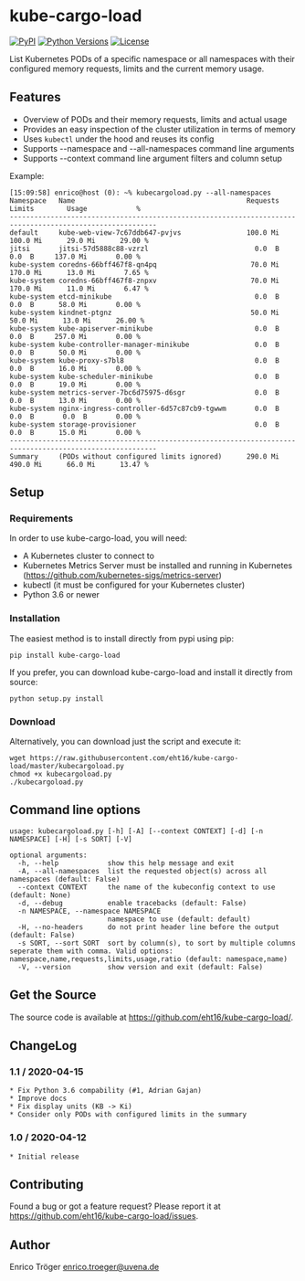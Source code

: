 kube-cargo-load
===============

[![PyPI](https://img.shields.io/pypi/v/kube-cargo-load.svg)](https://pypi.org/project/kube-cargo-load/)
[![Python Versions](https://img.shields.io/pypi/pyversions/kube-cargo-load.svg)](https://pypi.org/project/kube-cargo-load/)
[![License](https://img.shields.io/pypi/l/kube-cargo-load.svg)](https://pypi.org/project/kube-cargo-load/)


List Kubernetes PODs of a specific namespace or all namespaces with their
configured memory requests, limits and the current memory usage.


Features
--------

  * Overview of PODs and their memory requests, limits and actual usage
  * Provides an easy inspection of the cluster utilization in terms of memory
  * Uses `kubectl` under the hood and reuses its config
  * Supports --namespace and --all-namespaces command line arguments
  * Supports --context command line argument
    filters and column setup

Example:

    [15:09:58] enrico@host (0): ~% kubecargoload.py --all-namespaces
    Namespace   Name                                          Requests       Limits        Usage            %
    ----------------------------------------------------------------------------------------------------------
    default     kube-web-view-7c67ddb647-pvjvs                100.0 Mi     100.0 Mi      29.0 Mi      29.00 %
    jitsi       jitsi-57d5888c88-vzrzl                          0.0  B       0.0  B     137.0 Mi       0.00 %
    kube-system coredns-66bff467f8-qn4pq                       70.0 Mi     170.0 Mi      13.0 Mi       7.65 %
    kube-system coredns-66bff467f8-znpxv                       70.0 Mi     170.0 Mi      11.0 Mi       6.47 %
    kube-system etcd-minikube                                   0.0  B       0.0  B      58.0 Mi       0.00 %
    kube-system kindnet-ptgnz                                  50.0 Mi      50.0 Mi      13.0 Mi      26.00 %
    kube-system kube-apiserver-minikube                         0.0  B       0.0  B     257.0 Mi       0.00 %
    kube-system kube-controller-manager-minikube                0.0  B       0.0  B      50.0 Mi       0.00 %
    kube-system kube-proxy-s7bl8                                0.0  B       0.0  B      16.0 Mi       0.00 %
    kube-system kube-scheduler-minikube                         0.0  B       0.0  B      19.0 Mi       0.00 %
    kube-system metrics-server-7bc6d75975-d6sgr                 0.0  B       0.0  B      13.0 Mi       0.00 %
    kube-system nginx-ingress-controller-6d57c87cb9-tgwwm       0.0  B       0.0  B       0.0  B       0.00 %
    kube-system storage-provisioner                             0.0  B       0.0  B      15.0 Mi       0.00 %
    ----------------------------------------------------------------------------------------------------------
    Summary     (PODs without configured limits ignored)      290.0 Mi     490.0 Mi      66.0 Mi      13.47 %


Setup
-----

### Requirements

In order to use kube-cargo-load, you will need:

- A Kubernetes cluster to connect to
- Kubernetes Metrics Server must be installed and running in Kubernetes
  (<https://github.com/kubernetes-sigs/metrics-server>)
- kubectl (it must be configured for your Kubernetes cluster)
- Python 3.6 or newer


### Installation

The easiest method is to install directly from pypi using pip:

    pip install kube-cargo-load


If you prefer, you can download kube-cargo-load and install it
directly from source:

    python setup.py install


### Download

Alternatively, you can download just the script and execute it:

    wget https://raw.githubusercontent.com/eht16/kube-cargo-load/master/kubecargoload.py
    chmod +x kubecargoload.py
    ./kubecargoload.py


Command line options
--------------------

    usage: kubecargoload.py [-h] [-A] [--context CONTEXT] [-d] [-n NAMESPACE] [-H] [-s SORT] [-V]

    optional arguments:
      -h, --help            show this help message and exit
      -A, --all-namespaces  list the requested object(s) across all namespaces (default: False)
      --context CONTEXT     the name of the kubeconfig context to use (default: None)
      -d, --debug           enable tracebacks (default: False)
      -n NAMESPACE, --namespace NAMESPACE
                            namespace to use (default: default)
      -H, --no-headers      do not print header line before the output (default: False)
      -s SORT, --sort SORT  sort by column(s), to sort by multiple columns seperate them with comma. Valid options: namespace,name,requests,limits,usage,ratio (default: namespace,name)
      -V, --version         show version and exit (default: False)


Get the Source
--------------

The source code is available at https://github.com/eht16/kube-cargo-load/.


ChangeLog
---------

### 1.1 / 2020-04-15

    * Fix Python 3.6 compability (#1, Adrian Gajan)
    * Improve docs
    * Fix display units (KB -> Ki)
    * Consider only PODs with configured limits in the summary

### 1.0 / 2020-04-12

    * Initial release


Contributing
------------

Found a bug or got a feature request? Please report it at
https://github.com/eht16/kube-cargo-load/issues.


Author
------

Enrico Tröger <enrico.troeger@uvena.de>
